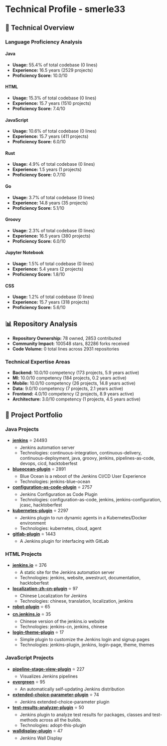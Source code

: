# Technical Profile - smerle33

## 🔧 Technical Overview

### Language Proficiency Analysis

#### Java
- **Usage:** 55.4% of total codebase (0 lines)
- **Experience:** 16.5 years (2529 projects)
- **Proficiency Score:** 10.0/10

#### HTML
- **Usage:** 15.3% of total codebase (0 lines)
- **Experience:** 15.7 years (1510 projects)
- **Proficiency Score:** 7.4/10

#### JavaScript
- **Usage:** 10.6% of total codebase (0 lines)
- **Experience:** 15.7 years (411 projects)
- **Proficiency Score:** 6.0/10

#### Rust
- **Usage:** 4.9% of total codebase (0 lines)
- **Experience:** 1.5 years (1 projects)
- **Proficiency Score:** 0.7/10

#### Go
- **Usage:** 3.7% of total codebase (0 lines)
- **Experience:** 14.8 years (35 projects)
- **Proficiency Score:** 5.1/10

#### Groovy
- **Usage:** 2.3% of total codebase (0 lines)
- **Experience:** 16.5 years (380 projects)
- **Proficiency Score:** 6.0/10

#### Jupyter Notebook
- **Usage:** 1.5% of total codebase (0 lines)
- **Experience:** 5.4 years (2 projects)
- **Proficiency Score:** 1.8/10

#### CSS
- **Usage:** 1.2% of total codebase (0 lines)
- **Experience:** 15.7 years (318 projects)
- **Proficiency Score:** 5.6/10

## 📊 Repository Analysis

- **Repository Ownership:** 78 owned, 2853 contributed
- **Community Impact:** 100548 stars, 82286 forks received
- **Code Volume:** 0 total lines across 2931 repositories

### Technical Expertise Areas

- **Backend:** 10.0/10 competency (173 projects, 5.9 years active)
- **Ml:** 10.0/10 competency (184 projects, 0.2 years active)
- **Mobile:** 10.0/10 competency (26 projects, 14.8 years active)
- **Data:** 9.0/10 competency (7 projects, 2.1 years active)
- **Frontend:** 4.0/10 competency (2 projects, 8.9 years active)
- **Architecture:** 3.0/10 competency (1 projects, 4.5 years active)

## 🚀 Project Portfolio

### Java Projects

- **[jenkins](https://github.com/jenkinsci/jenkins)** ⭐ 24493
  - Jenkins automation server
  - Technologies: continuous-integration, continuous-delivery, continuous-deployment, java, groovy, jenkins, pipelines-as-code, devops, cicd, hacktoberfest
- **[blueocean-plugin](https://github.com/jenkinsci/blueocean-plugin)** ⭐ 2891
  - Blue Ocean is a reboot of the Jenkins CI/CD User Experience
  - Technologies: jenkins-blue-ocean
- **[configuration-as-code-plugin](https://github.com/jenkinsci/configuration-as-code-plugin)** ⭐ 2757
  - Jenkins Configuration as Code Plugin
  - Technologies: configuration-as-code, jenkins, jenkins-configuration, jcasc, hacktoberfest
- **[kubernetes-plugin](https://github.com/jenkinsci/kubernetes-plugin)** ⭐ 2297
  - Jenkins plugin to run dynamic agents in a Kubernetes/Docker environment
  - Technologies: kubernetes, cloud, agent
- **[gitlab-plugin](https://github.com/jenkinsci/gitlab-plugin)** ⭐ 1443
  - A Jenkins plugin for interfacing with GitLab

### HTML Projects

- **[jenkins.io](https://github.com/jenkins-infra/jenkins.io)** ⭐ 376
  - A static site for the Jenkins automation server
  - Technologies: jenkins, website, awestruct, documentation, hacktoberfest
- **[localization-zh-cn-plugin](https://github.com/jenkinsci/localization-zh-cn-plugin)** ⭐ 97
  - Chinese Localization for Jenkins
  - Technologies: chinese, translation, localization, jenkins
- **[robot-plugin](https://github.com/jenkinsci/robot-plugin)** ⭐ 65
- **[cn.jenkins.io](https://github.com/jenkins-infra/cn.jenkins.io)** ⭐ 35
  - Chinese version of the jenkins.io website
  - Technologies: jenkins-cn, jenkins, chinese
- **[login-theme-plugin](https://github.com/jenkinsci/login-theme-plugin)** ⭐ 17
  - Simple plugin to customize the Jenkins login and signup pages
  - Technologies: jenkins-plugin, jenkins, login-page, theme, themes

### JavaScript Projects

- **[pipeline-stage-view-plugin](https://github.com/jenkinsci/pipeline-stage-view-plugin)** ⭐ 227
  - Visualizes Jenkins pipelines
- **[evergreen](https://github.com/jenkins-infra/evergreen)** ⭐ 95
  - An automatically self-updating Jenkins distribution
- **[extended-choice-parameter-plugin](https://github.com/jenkinsci/extended-choice-parameter-plugin)** ⭐ 74
  - Jenkins extended-choice-parameter plugin
- **[test-results-analyzer-plugin](https://github.com/jenkinsci/test-results-analyzer-plugin)** ⭐ 50
  - Jenkins plugin to analyze test results for packages, classes and test-methods across all the builds.
  - Technologies: adopt-this-plugin
- **[walldisplay-plugin](https://github.com/jenkinsci/walldisplay-plugin)** ⭐ 47
  - Jenkins Wall Display

